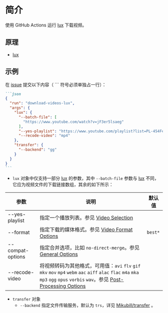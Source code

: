 # 简介

使用 GitHub Actions 运行 [lux](https://github.com/iawia002/lux) 下载视频。

## 原理

- [lux](https://github.com/iawia002/lux)

## 示例
在 [issue](https://github.com/pansong291/github-action-tasks/issues) 提交以下内容（ ``` 符号必须单独占一行）：
````markdown
```json
{
  "run": "download-videos-lux",
  "args": {
    "lux": {
      "--batch-file": [
        "https://www.youtube.com/watch?v=jF3er5lsaeg"
      ],
      "--yes-playlist": "https://www.youtube.com/playlist?list=PL-454Fe3dQH1L38FnKkz_O1CqYx6sKaXk",
      "--recode-video": "mp4"
    },
    "transfer": {
      "--backend": "gg"
    }
  }
}
```
````

- `lux` 对象中仅支持一部分 [lux](https://github.com/iawia002/lux) 的参数，其中 `--batch-file` 参数与 [lux](https://github.com/iawia002/lux) 不同，它应为视频文件的下载链接数组，其余的如下所示：

| 参数 | 说明 | 默认值 |
| ---- | ---- | ---- |
| --yes-playlist | 指定一个播放列表。参见 [Video Selection](https://github.com/yt-dlp/yt-dlp#video-selection) |  |
| --format | 指定下载的媒体格式。参见 [Video Format Options](https://github.com/yt-dlp/yt-dlp#video-format-options) | `best*` |
| --compat-options | 指定合并选项，比如 `no-direct-merge`。参见 [General Options](https://github.com/yt-dlp/yt-dlp#general-options) |  |
| --recode-video | 将视频转码为其他格式，可用值：`avi` `flv` `gif` `mkv` `mov` `mp4` `webm` `aac` `aiff` `alac` `flac` `m4a` `mka` `mp3` `ogg` `opus` `vorbis` `wav`。参见 [Post-Processing Options](https://github.com/yt-dlp/yt-dlp#post-processing-options) |  |
- `transfer` 对象
  - `--backend` 指定文件传输服务，默认为 `trs`，详见 [Mikubill/transfer](https://github.com/Mikubill/transfer) 。
